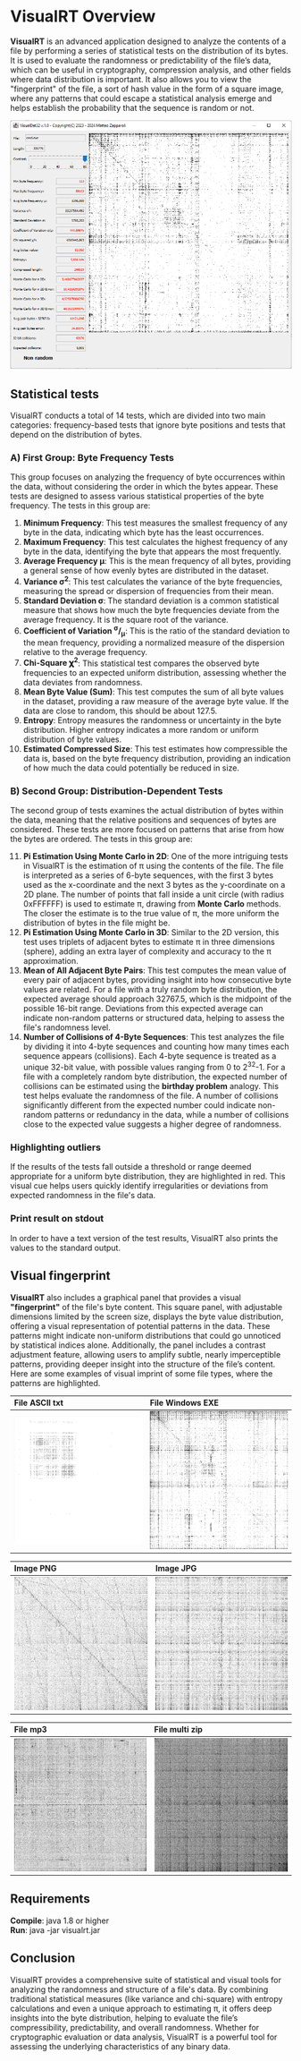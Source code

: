# VisualRT Overview
**VisualRT** is an advanced application designed to analyze the contents of a file by performing a series of statistical tests on the distribution of its bytes. It is used to evaluate the randomness or predictability of the file’s data, which can be useful in cryptography, compression analysis, and other fields where data distribution is important. 
It also allows you to view the "fingerprint" of the file, a sort of hash value in the form of a square image, where any patterns that could escape a statistical analysis emerge and helps establish the probability that the sequence is random or not.

![Alt Text](https://raw.githubusercontent.com/matteo65/VisualRT/main/Resource/screenshot1.png)<br>

## Statistical tests
VisualRT conducts a total of 14 tests, which are divided into two main categories: frequency-based tests that ignore byte positions and tests that depend on the distribution of bytes.

### A) First Group: Byte Frequency Tests
This group focuses on analyzing the frequency of byte occurrences within the data, without considering the order in which the bytes appear. These tests are designed to assess various statistical properties of the byte frequency. The tests in this group are:

1.	**Minimum Frequency**: This test measures the smallest frequency of any byte in the data, indicating which byte has the least occurrences.
2.	**Maximum Frequency**: This test calculates the highest frequency of any byte in the data, identifying the byte that appears the most frequently.
3.	**Average Frequency μ**: This is the mean frequency of all bytes, providing a general sense of how evenly bytes are distributed in the dataset.
4.	**Variance σ<sup>2</sup>**: This test calculates the variance of the byte frequencies, measuring the spread or dispersion of frequencies from their mean.
5.	**Standard Deviation σ**: The standard deviation is a common statistical measure that shows how much the byte frequencies deviate from the average frequency. It is the square root of the variance.
6.	**Coefficient of Variation <sup>σ</sup>/<sub>μ</sub>**: This is the ratio of the standard deviation to the mean frequency, providing a normalized measure of the dispersion relative to the average frequency.
7.	**Chi-Square 𝛘<sup>2</sup>**: This statistical test compares the observed byte frequencies to an expected uniform distribution, assessing whether the data deviates from randomness.
8.	**Mean Byte Value (Sum)**: This test computes the sum of all byte values in the dataset, providing a raw measure of the average byte value. If the data are close to random, this should be about 127.5.
9.	**Entropy**: Entropy measures the randomness or uncertainty in the byte distribution. Higher entropy indicates a more random or uniform distribution of byte values.
10.	**Estimated Compressed Size**: This test estimates how compressible the data is, based on the byte frequency distribution, providing an indication of how much the data could potentially be reduced in size.

### B) Second Group: Distribution-Dependent Tests
The second group of tests examines the actual distribution of bytes within the data, meaning that the relative positions and sequences of bytes are considered. These tests are more focused on patterns that arise from how the bytes are ordered. The tests in this group are:

11.	**Pi Estimation Using Monte Carlo in 2D**: One of the more intriguing tests in VisualRT is the estimation of π using the contents of the file. The file is interpreted as a series of 6-byte sequences, with the first 3 bytes used as the x-coordinate and the next 3 bytes as the y-coordinate on a 2D plane. The number of points that fall inside a unit circle (with radius 0xFFFFFF) is used to estimate π, drawing from **Monte Carlo** methods. The closer the estimate is to the true value of π, the more uniform the distribution of bytes in the file might be.
12.	**Pi Estimation Using Monte Carlo in 3D**: Similar to the 2D version, this test uses triplets of adjacent bytes to estimate π in three dimensions (sphere), adding an extra layer of complexity and accuracy to the π approximation.
13.	**Mean of All Adjacent Byte Pairs**: This test computes the mean value of every pair of adjacent bytes, providing insight into how consecutive byte values are related. For a file with a truly random byte distribution, the expected average should approach 32767.5, which is the midpoint of the possible 16-bit range. Deviations from this expected average can indicate non-random patterns or structured data, helping to assess the file's randomness level.
14.	**Number of Collisions of 4-Byte Sequences**: This test analyzes the file by dividing it into 4-byte sequences and counting how many times each sequence appears (collisions). Each 4-byte sequence is treated as a unique 32-bit value, with possible values ranging from 0 to 2<sup>32</sup>-1. For a file with a completely random byte distribution, the expected number of collisions can be estimated using the **birthday problem** analogy. ​This test helps evaluate the randomness of the file. A number of collisions significantly different from the expected number could indicate non-random patterns or redundancy in the data, while a number of collisions close to the expected value suggests a higher degree of randomness.

### Highlighting outliers
If the results of the tests fall outside a threshold or range deemed appropriate for a uniform byte distribution, they are highlighted in red. This visual cue helps users quickly identify irregularities or deviations from expected randomness in the file's data.

### Print result on stdout
In order to have a text version of the test results, VisualRT also prints the values ​​to the standard output.

## Visual fingerprint
**VisualRT** also includes a graphical panel that provides a visual **"fingerprint"** of the file's byte content. This square panel, with adjustable dimensions limited by the screen size, displays the byte value distribution, offering a visual representation of potential patterns in the data. These patterns might indicate non-uniform distributions that could go unnoticed by statistical indices alone. Additionally, the panel includes a contrast adjustment feature, allowing users to amplify subtle, nearly imperceptible patterns, providing deeper insight into the structure of the file’s content.<br>
Here are some examples of visual imprint of some file types, where the patterns are highlighted.

|File ASCII txt|File Windows EXE|
|:--- |:--- |
|![Alt Text](https://raw.githubusercontent.com/matteo65/VisualRT/main/Resource/ASCII_txt_file.png)|![Alt Text](https://raw.githubusercontent.com/matteo65/VisualRT/main/Resource/typical_windows_exe.png)|

|Image PNG|Image JPG|
|:--- |:--- |
|![Alt Text](https://raw.githubusercontent.com/matteo65/VisualRT/main/Resource/typical_png_image.png)|![Alt Text](https://raw.githubusercontent.com/matteo65/VisualRT/main/Resource/typical_jpg_image.png)|

|File mp3|File multi zip|
|:--- |:--- |
|![Alt Text](https://raw.githubusercontent.com/matteo65/VisualRT/main/Resource/file_mp3.png)|![Alt Text](https://raw.githubusercontent.com/matteo65/VisualRT/main/Resource/zip_multi_file.png)|

## Requirements
**Compile**: java 1.8 or higher<br>
**Run**: java -jar visualrt.jar

## Conclusion
VisualRT provides a comprehensive suite of statistical and visual tools for analyzing the randomness and structure of a file's data. By combining traditional statistical measures (like variance and chi-square) with entropy calculations and even a unique approach to estimating π, it offers deep insights into the byte distribution, helping to evaluate the file’s compressibility, predictability, and overall randomness. Whether for cryptographic evaluation or data analysis, VisualRT is a powerful tool for assessing the underlying characteristics of any binary data.
